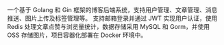 一个基于 Golang 和 Gin 框架的博客后端系统，支持用户管理、文章管理、消息推送、图片上传及标签管理等。
支持邮箱登录并通过 JWT 实现用户认证，使用 Redis 处理文章点赞与浏览量统计，数据存储采用 MySQL 和 Gorm，并使用 OSS 存储图片，项目容器化部署在 Docker 环境中。 
